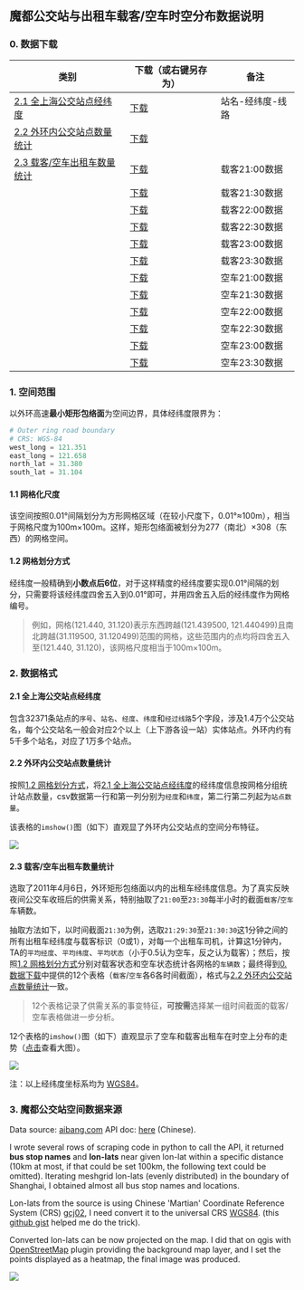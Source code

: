 ## 魔都公交站与出租车载客/空车时空分布数据说明

### 0. 数据下载

| 类别                                       | 下载（或右键另存为）                               | 备注        |
| ---------------------------------------- | ---------------------------------------- | --------- |
| [2.1 全上海公交站点经纬度](#user-content-21-全上海公交站点经纬度) | [下载](https://github.com/getAbchin/datastore/raw/master/bus-stop-and-taxi-status/data/2017-bus-stopnames-lonlat-lines-sorted.xlsx) | 站名-经纬度-线路 |
| [2.2 外环内公交站点数量统计](#user-content-22-外环内公交站点数量统计) | [下载](https://github.com/getAbchin/datastore/raw/master/bus-stop-and-taxi-status/data/2017-bus-stops-count-in-outer-ring-shanghai.csv) |           |
| [2.3 载客/空车出租车数量统计](#user-content-23-载客空车出租车数量统计) | [下载](https://github.com/getAbchin/datastore/raw/master/bus-stop-and-taxi-status/data/20110406-210000-status-1-in-outer-ring-shanghai.csv) | 载客21:00数据 |
|                                          | [下载](https://github.com/getAbchin/datastore/raw/master/bus-stop-and-taxi-status/data/20110406-213000-status-1-in-outer-ring-shanghai.csv) | 载客21:30数据 |
|                                          | [下载](https://github.com/getAbchin/datastore/raw/master/bus-stop-and-taxi-status/data/20110406-220000-status-1-in-outer-ring-shanghai.csv) | 载客22:00数据 |
|                                          | [下载](https://github.com/getAbchin/datastore/raw/master/bus-stop-and-taxi-status/data/20110406-223000-status-1-in-outer-ring-shanghai.csv) | 载客22:30数据 |
|                                          | [下载](https://github.com/getAbchin/datastore/raw/master/bus-stop-and-taxi-status/data/20110406-230000-status-1-in-outer-ring-shanghai.csv) | 载客23:00数据 |
|                                          | [下载](https://github.com/getAbchin/datastore/raw/master/bus-stop-and-taxi-status/data/20110406-233000-status-1-in-outer-ring-shanghai.csv) | 载客23:30数据 |
|                                          | [下载](https://github.com/getAbchin/datastore/raw/master/bus-stop-and-taxi-status/data/20110406-210000-status-0-in-outer-ring-shanghai.csv) | 空车21:00数据 |
|                                          | [下载](https://github.com/getAbchin/datastore/raw/master/bus-stop-and-taxi-status/data/20110406-213000-status-0-in-outer-ring-shanghai.csv) | 空车21:30数据 |
|                                          | [下载](https://github.com/getAbchin/datastore/raw/master/bus-stop-and-taxi-status/data/20110406-220000-status-0-in-outer-ring-shanghai.csv) | 空车22:00数据 |
|                                          | [下载](https://github.com/getAbchin/datastore/raw/master/bus-stop-and-taxi-status/data/20110406-223000-status-0-in-outer-ring-shanghai.csv) | 空车22:30数据 |
|                                          | [下载](https://github.com/getAbchin/datastore/raw/master/bus-stop-and-taxi-status/data/20110406-230000-status-0-in-outer-ring-shanghai.csv) | 空车23:00数据 |
|                                          | [下载](https://github.com/getAbchin/datastore/raw/master/bus-stop-and-taxi-status/data/20110406-233000-status-0-in-outer-ring-shanghai.csv) | 空车23:30数据 |

### 1. 空间范围

以外环高速**最小矩形包络面**为空间边界，具体经纬度限界为：

```python
# Outer ring road boundary
# CRS: WGS-84
west_long = 121.351
east_long = 121.658
north_lat = 31.380
south_lat = 31.104
```

#### 1.1 网格化尺度

该空间按照0.01°间隔划分为方形网格区域（在较小尺度下，0.01°≈100m），相当于网格尺度为100m×100m。这样，矩形包络面被划分为277（南北）×308（东西）的网格空间。

#### 1.2 网格划分方式

经纬度一般精确到**小数点后6位**，对于这样精度的经纬度要实现0.01°间隔的划分，只需要将该经纬度四舍五入到0.01°即可，并用四舍五入后的经纬度作为网格编号。

> 例如，网格(121.440, 31.120)表示东西跨越(121.439500, 121.440499)且南北跨越(31.119500, 31.120499)范围的网格，这些范围内的点均将四舍五入至(121.440, 31.120)，该网格尺度相当于100m×100m。

### 2. 数据格式

#### 2.1 全上海公交站点经纬度

包含32371条站点的`序号`、`站名`、`经度`、`纬度`和`经过线路`5个字段，涉及1.4万个公交站名，每个公交站名一般会对应2个以上（上下游各设一站）实体站点。外环内约有5千多个站名，对应了1万多个站点。

#### 2.2 外环内公交站点数量统计

按照[1.2 网格划分方式](#user-content-12-网格划分方式)，将[2.1 全上海公交站点经纬度](#user-content-21-全上海公交站点经纬度)的经纬度信息按网格分组统计站点数量，csv数据第一行和第一列分别为`经度`和`纬度`，第二行第二列起为`站点数量`。

该表格的`imshow()`图（如下）直观显了外环内公交站点的空间分布特征。

![](https://github.com/getAbchin/datastore/blob/master/bus-stop-and-taxi-status/img/bus-stop-distribution.png?raw=true)

#### 2.3 载客/空车出租车数量统计

选取了2011年4月6日，外环矩形包络面以内的出租车经纬度信息。为了真实反映夜间公交车收班后的供需关系，特别抽取了`21:00`至`23:30`每半小时的截面`载客`/`空车`车辆数。

抽取方法如下，以时间截面`21:30`为例，选取`21:29:30`至`21:30:30`这1分钟之间的所有出租车经纬度与载客标识（0或1），对每一个出租车司机，计算这1分钟内，TA的`平均经度`、`平均纬度`、`平均状态`（小于0.5认为空车，反之认为载客）；然后，按照[1.2 网格划分方式](#user-content-12-网格划分方式)分别对载客状态和空车状态统计各网格的`车辆数`；最终得到[0. 数据下载](#user-content-0-数据下载)中提供的12个表格（`载客`/`空车`各6各时间截面），格式与[2.2 外环内公交站点数量统计](#user-content-22-外环内公交站点数量统计)一致。

> 12个表格记录了供需关系的事变特征，**可按需**选择某一组时间截面的载客/空车表格做进一步分析。

12个表格的`imshow()`图（如下）直观显示了空车和载客出租车在时空上分布的走势（[点击](https://github.com/getAbchin/datastore/blob/master/bus-stop-and-taxi-status/img/taxi-status-distribution.png?raw=true)查看大图）。

![](https://github.com/getAbchin/datastore/blob/master/bus-stop-and-taxi-status/img/taxi-status-distribution.png?raw=true)

注：以上经纬度坐标系均为 [WGS84](https://en.wikipedia.org/wiki/World_Geodetic_System#A_new_World_Geodetic_System:_WGS_84)。

### 3. 魔都公交站空间数据来源

Data source: [aibang.com](http://www.aibang.com/) API doc: [here](http://www.aibang.com/api/usage#bus_stats_xy) (Chinese).

I wrote several rows of scraping code in python to call the API, it returned **bus stop names** and **lon-lats** near given lon-lat within a specific distance (10km at most, if that could be set 100km, the following text could be omitted). Iterating meshgrid lon-lats (evenly distributed) in the boundary of Shanghai, I obtained almost all bus stop names and locations.

Lon-lats from the source is using Chinese 'Martian' Coordinate Reference System (CRS) [gcj02](https://en.wikipedia.org/wiki/Restrictions_on_geographic_data_in_China#GCJ-02), I need convert it to the universal CRS [WGS84](https://en.wikipedia.org/wiki/World_Geodetic_System#A_new_World_Geodetic_System:_WGS_84). (this [github gist](https://gist.github.com/jp1017/71bd0976287ce163c11a7cb963b04dd8) helped me do the trick).

Converted lon-lats can be now projected on the map. I did that on qgis with [OpenStreetMap](http://www.openstreetmap.org/) plugin providing the background map layer, and I set the points displayed as a heatmap, the final image was produced.

![](https://github.com/getAbchin/datastore/blob/master/bus-stop-and-taxi-status/img/bus-stop-location-heatmap.png?raw=true)

